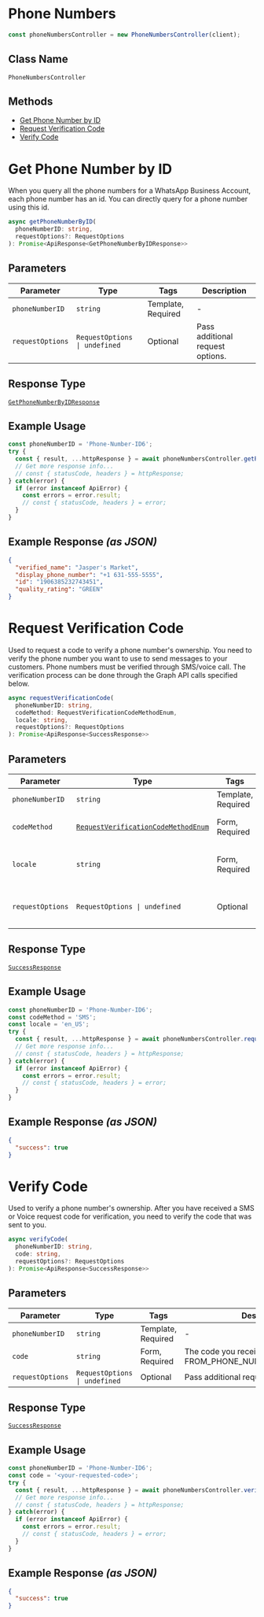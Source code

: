 # Phone Numbers

```ts
const phoneNumbersController = new PhoneNumbersController(client);
```

## Class Name

`PhoneNumbersController`

## Methods

* [Get Phone Number by ID](../../doc/controllers/phone-numbers.md#get-phone-number-by-id)
* [Request Verification Code](../../doc/controllers/phone-numbers.md#request-verification-code)
* [Verify Code](../../doc/controllers/phone-numbers.md#verify-code)


# Get Phone Number by ID

When you query all the phone numbers for a WhatsApp Business Account, each phone number has an id. You can directly query for a phone number using this id.

```ts
async getPhoneNumberByID(
  phoneNumberID: string,
  requestOptions?: RequestOptions
): Promise<ApiResponse<GetPhoneNumberByIDResponse>>
```

## Parameters

| Parameter | Type | Tags | Description |
|  --- | --- | --- | --- |
| `phoneNumberID` | `string` | Template, Required | - |
| `requestOptions` | `RequestOptions \| undefined` | Optional | Pass additional request options. |

## Response Type

[`GetPhoneNumberByIDResponse`](../../doc/models/get-phone-number-by-id-response.md)

## Example Usage

```ts
const phoneNumberID = 'Phone-Number-ID6';
try {
  const { result, ...httpResponse } = await phoneNumbersController.getPhoneNumberByID(phoneNumberID);
  // Get more response info...
  // const { statusCode, headers } = httpResponse;
} catch(error) {
  if (error instanceof ApiError) {
    const errors = error.result;
    // const { statusCode, headers } = error;
  }
}
```

## Example Response *(as JSON)*

```json
{
  "verified_name": "Jasper's Market",
  "display_phone_number": "+1 631-555-5555",
  "id": "1906385232743451",
  "quality_rating": "GREEN"
}
```


# Request Verification Code

Used to request a code to verify a phone number's ownership. You need to verify the phone number you want to use to send messages to your customers. Phone numbers must be verified through SMS/voice call. The verification process can be done through the Graph API calls specified below.

```ts
async requestVerificationCode(
  phoneNumberID: string,
  codeMethod: RequestVerificationCodeMethodEnum,
  locale: string,
  requestOptions?: RequestOptions
): Promise<ApiResponse<SuccessResponse>>
```

## Parameters

| Parameter | Type | Tags | Description |
|  --- | --- | --- | --- |
| `phoneNumberID` | `string` | Template, Required | - |
| `codeMethod` | [`RequestVerificationCodeMethodEnum`](../../doc/models/request-verification-code-method-enum.md) | Form, Required | Chosen method for verification. |
| `locale` | `string` | Form, Required | Your locale. For example: "en_US". |
| `requestOptions` | `RequestOptions \| undefined` | Optional | Pass additional request options. |

## Response Type

[`SuccessResponse`](../../doc/models/success-response.md)

## Example Usage

```ts
const phoneNumberID = 'Phone-Number-ID6';
const codeMethod = 'SMS';
const locale = 'en_US';
try {
  const { result, ...httpResponse } = await phoneNumbersController.requestVerificationCode(phoneNumberID, codeMethod, locale);
  // Get more response info...
  // const { statusCode, headers } = httpResponse;
} catch(error) {
  if (error instanceof ApiError) {
    const errors = error.result;
    // const { statusCode, headers } = error;
  }
}
```

## Example Response *(as JSON)*

```json
{
  "success": true
}
```


# Verify Code

Used to verify a phone number's ownership. After you have received a SMS or Voice request code for verification, you need to verify the code that was sent to you.

```ts
async verifyCode(
  phoneNumberID: string,
  code: string,
  requestOptions?: RequestOptions
): Promise<ApiResponse<SuccessResponse>>
```

## Parameters

| Parameter | Type | Tags | Description |
|  --- | --- | --- | --- |
| `phoneNumberID` | `string` | Template, Required | - |
| `code` | `string` | Form, Required | The code you received after calling FROM_PHONE_NUMBER_ID/request_code. |
| `requestOptions` | `RequestOptions \| undefined` | Optional | Pass additional request options. |

## Response Type

[`SuccessResponse`](../../doc/models/success-response.md)

## Example Usage

```ts
const phoneNumberID = 'Phone-Number-ID6';
const code = '<your-requested-code>';
try {
  const { result, ...httpResponse } = await phoneNumbersController.verifyCode(phoneNumberID, code);
  // Get more response info...
  // const { statusCode, headers } = httpResponse;
} catch(error) {
  if (error instanceof ApiError) {
    const errors = error.result;
    // const { statusCode, headers } = error;
  }
}
```

## Example Response *(as JSON)*

```json
{
  "success": true
}
```

